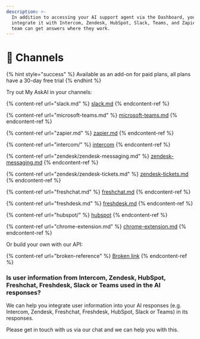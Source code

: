 ```yaml
---
description: >-
  In addition to accessing your AI support agent via the Dashboard, you can also
  integrate it with Intercom, Zendesk, HubSpot, Slack, Teams, and Zapier so your
  team can get answers where they work.
---
```


# 🔌 Channels

{% hint style="success" %}
Available as an add-on for paid plans, all plans have a 30-day free trial
{% endhint %}

Try out My AskAI in your channels:

{% content-ref url="slack.md" %}
[slack.md](slack.md)
{% endcontent-ref %}

{% content-ref url="microsoft-teams.md" %}
[microsoft-teams.md](microsoft-teams.md)
{% endcontent-ref %}

{% content-ref url="zapier.md" %}
[zapier.md](zapier.md)
{% endcontent-ref %}

{% content-ref url="intercom/" %}
[intercom](intercom/)
{% endcontent-ref %}

{% content-ref url="zendesk/zendesk-messaging.md" %}
[zendesk-messaging.md](zendesk/zendesk-messaging.md)
{% endcontent-ref %}

{% content-ref url="zendesk/zendesk-tickets.md" %}
[zendesk-tickets.md](zendesk/zendesk-tickets.md)
{% endcontent-ref %}

{% content-ref url="freshchat.md" %}
[freshchat.md](freshchat.md)
{% endcontent-ref %}

{% content-ref url="freshdesk.md" %}
[freshdesk.md](freshdesk.md)
{% endcontent-ref %}

{% content-ref url="hubspot/" %}
[hubspot](hubspot/)
{% endcontent-ref %}

{% content-ref url="chrome-extension.md" %}
[chrome-extension.md](chrome-extension.md)
{% endcontent-ref %}

Or build your own with our API:

{% content-ref url="broken-reference" %}
[Broken link](broken-reference)
{% endcontent-ref %}

### Is user information from Intercom, Zendesk, HubSpot, Freshchat, Freshdesk, Slack or Teams used in the AI responses?

We can help you integrate user information into your AI responses (e.g. Intercom, Zendesk, Freshchat, Freshdesk, HubSpot, Slack or Teams) in its responses.

Please get in touch with us via our chat and we can help you with this.
